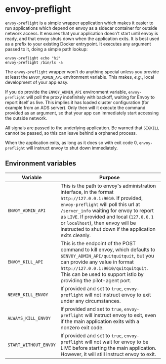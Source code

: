 # envoy-preflight

`envoy-preflight` is a simple wrapper application which makes it easier to run applications which depend on envoy as a sidecar container for outside network access. It ensures that your application doesn't start until envoy is ready, and that envoy shuts down when the application exits. It is best used as a prefix to your existing Docker entrypoint. It executes any argument passed to it, doing a simple path lookup:
```
envoy-preflight echo "hi"
envoy-preflight /bin/ls -a
```

The `envoy-preflight` wrapper won't do anything special unless you provide at least the `ENVOY_ADMIN_API` environment variable.  This makes, _e.g._, local development of your app easy.

If you do provide the `ENVOY_ADMIN_API` environment variable, `envoy-preflight`
will poll the proxy indefinitely with backoff, waiting for Envoy to report itself as live.  This implies it has loaded cluster configuration (for example from an ADS server). Only then will it execute the command provided as an argument, so that your app can immediately start accessing the outside network.

All signals are passed to the underlying application. Be warned that `SIGKILL` cannot be passed, so this can leave behind a orphaned process.

When the application exits, as long as it does so with exit code 0, `envoy-preflight` will instruct envoy to shut down immediately.

## Environment variables

| Variable              | Purpose                                                                                                                                                                                                                                                                                                                                  |
|-----------------------|------------------------------------------------------------------------------------------------------------------------------------------------------------------------------------------------------------------------------------------------------------------------------------------------------------------------------------------|
| `ENVOY_ADMIN_API`     | This is the path to envoy's administration interface, in the format `http://127.0.0.1:9010`. If provided, `envoy-preflight` will poll this url at `/server_info` waiting for envoy to report as `LIVE`. If provided and local (`127.0.0.1` or `localhost`), then envoy will be instructed to shut down if the application exits cleanly. |
| `ENVOY_KILL_API`      | This is the endpoint of the POST command to kill envoy, which defaults to `$ENVOY_ADMIN_API/quitquitquit`, but you can provide any value in format `http://127.0.0.1:9010/quitquitquit`. This can be used to support istio by providing the pilot-agent port.                                                                            |
| `NEVER_KILL_ENVOY`    | If provided and set to `true`, `envoy-preflight` will not instruct envoy to exit under any circumstances.                                                                                                                                                                                                                                |
| `ALWAYS_KILL_ENVOY`   | If provided and set to `true`, `envoy-preflight` will instruct envoy to exit, even if the main application exits with a nonzero exit code.                                                                                                                                                                                               |
| `START_WITHOUT_ENVOY` | If provided and set to `true`, `envoy-preflight` will not wait for envoy to be LIVE before starting the main application. However, it will still instruct envoy to exit.                                                                                                                                                                 |

